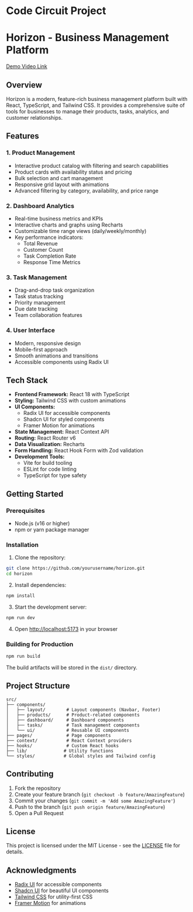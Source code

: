 # Code Circuit Project

# Horizon - Business Management Platform

[Demo Video Link](https://www.loom.com/share/d5cd74e8121a4d80813fe1e56a79daac?sid=b7820873-28b0-489a-a533-c87f69eb5056)

## Overview

Horizon is a modern, feature-rich business management platform built with React, TypeScript, and Tailwind CSS. It provides a comprehensive suite of tools for businesses to manage their products, tasks, analytics, and customer relationships.

## Features

### 1. Product Management
- Interactive product catalog with filtering and search capabilities
- Product cards with availability status and pricing
- Bulk selection and cart management
- Responsive grid layout with animations
- Advanced filtering by category, availability, and price range

### 2. Dashboard Analytics
- Real-time business metrics and KPIs
- Interactive charts and graphs using Recharts
- Customizable time range views (daily/weekly/monthly)
- Key performance indicators:
  - Total Revenue
  - Customer Count
  - Task Completion Rate
  - Response Time Metrics

### 3. Task Management
- Drag-and-drop task organization
- Task status tracking
- Priority management
- Due date tracking
- Team collaboration features

### 4. User Interface
- Modern, responsive design
- Mobile-first approach
- Smooth animations and transitions
- Accessible components using Radix UI

## Tech Stack

- **Frontend Framework:** React 18 with TypeScript
- **Styling:** Tailwind CSS with custom animations
- **UI Components:** 
  - Radix UI for accessible components
  - Shadcn UI for styled components
  - Framer Motion for animations
- **State Management:** React Context API
- **Routing:** React Router v6
- **Data Visualization:** Recharts
- **Form Handling:** React Hook Form with Zod validation
- **Development Tools:**
  - Vite for build tooling
  - ESLint for code linting
  - TypeScript for type safety

## Getting Started

### Prerequisites

- Node.js (v16 or higher)
- npm or yarn package manager

### Installation

1. Clone the repository:
```bash
git clone https://github.com/yourusername/horizon.git
cd horizon
```

2. Install dependencies:
```bash
npm install
```

3. Start the development server:
```bash
npm run dev
```

4. Open [http://localhost:5173](http://localhost:5173) in your browser

### Building for Production

```bash
npm run build
```

The build artifacts will be stored in the `dist/` directory.

## Project Structure

```
src/
├── components/
│   ├── layout/        # Layout components (Navbar, Footer)
│   ├── products/      # Product-related components
│   ├── dashboard/     # Dashboard components
│   ├── tasks/         # Task management components
│   └── ui/            # Reusable UI components
├── pages/             # Page components
├── context/           # React Context providers
├── hooks/             # Custom React hooks
├── lib/              # Utility functions
└── styles/           # Global styles and Tailwind config
```

## Contributing

1. Fork the repository
2. Create your feature branch (`git checkout -b feature/AmazingFeature`)
3. Commit your changes (`git commit -m 'Add some AmazingFeature'`)
4. Push to the branch (`git push origin feature/AmazingFeature`)
5. Open a Pull Request

## License

This project is licensed under the MIT License - see the [LICENSE](LICENSE) file for details.

## Acknowledgments

- [Radix UI](https://www.radix-ui.com/) for accessible components
- [Shadcn UI](https://ui.shadcn.com/) for beautiful UI components
- [Tailwind CSS](https://tailwindcss.com/) for utility-first CSS
- [Framer Motion](https://www.framer.com/motion/) for animations 